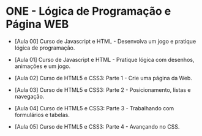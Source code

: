 # ONE - Lógica de Programação e Página WEB

- [Aula 00] Curso de Javascript e HTML - Desenvolva um jogo e pratique lógica de programação.

- [Aula 01] Curso de Javascript e HTML - Pratique lógica com desenhos, animações e um jogo.

- [Aula 02] Curso de HTML5 e CSS3: Parte 1 - Crie uma página da Web.

- [Aula 03] Curso de HTML5 e CSS3: Parte 2 - Posicionamento, listas e navegação.

- [Aula 04] Curso de HTML5 e CSS3: Parte 3 - Trabalhando com formulários e tabelas.

- [Aula 05] Curso de HTML5 e CSS3: Parte 4 - Avançando no CSS.
